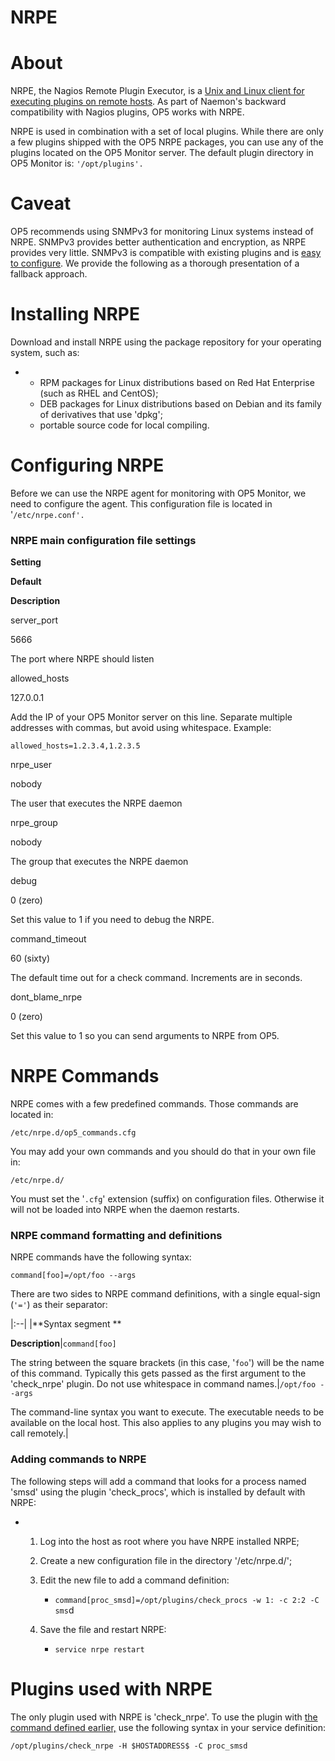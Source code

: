 # NRPE

# About

NRPE, the Nagios Remote Plugin Executor, is a [Unix and Linux client for executing plugins on remote hosts](https://exchange.nagios.org/directory/Addons/Monitoring-Agents/NRPE--2D-Nagios-Remote-Plugin-Executor/details). As part of Naemon's backward compatibility with Nagios plugins, OP5 works with NRPE.

NRPE is used in combination with a set of local plugins. While there are only a few plugins shipped with the OP5 NRPE packages, you can use any of the plugins located on the OP5 Monitor server. The default plugin directory in OP5 Monitor is: `'/opt/plugins'.`

# Caveat

OP5 recommends using SNMPv3 for monitoring Linux systems instead of NRPE. SNMPv3 provides better authentication and encryption, as NRPE provides very little. SNMPv3 is compatible with existing plugins and is [easy to configure](https://kb.op5.com/display/HOWTOs/Configure+a+Linux+server+for+SNMP+monitoring). We provide the following as a thorough presentation of a fallback approach.

# Installing NRPE

Download and install NRPE using the package repository for your operating system, such as:

-   -   RPM packages for Linux distributions based on Red Hat Enterprise (such as RHEL and CentOS);
    -   DEB packages for Linux distributions based on Debian and its family of derivatives that use 'dpkg';
    -   portable source code for local compiling.

# Configuring NRPE

Before we can use the NRPE agent for monitoring with OP5 Monitor, we need to configure the agent. This configuration file is located in '`/etc/nrpe.conf'.`

### NRPE main configuration file settings

**Setting**

**Default**

**Description**

server\_port

5666

The port where NRPE should listen

allowed\_hosts

127.0.0.1

Add the IP of your OP5 Monitor server on this line.
Separate multiple addresses with commas, but avoid using whitespace. Example:

    allowed_hosts=1.2.3.4,1.2.3.5 

nrpe\_user

nobody

The user that executes the NRPE daemon

nrpe\_group

nobody

The group that executes the NRPE daemon

debug

0 (zero)

Set this value to 1 if you need to debug the NRPE.

command\_timeout

60 (sixty)

The default time out for a check command. Increments are in seconds.

dont\_blame\_nrpe

0 (zero)

Set this value to 1 so you can send arguments to NRPE from OP5.

# NRPE Commands

NRPE comes with a few predefined commands. Those commands are located in:

`/etc/nrpe.d/op5_commands.cfg`

You may add your own commands and you should do that in your own file in:

`/etc/nrpe.d/`

You must set the '`.cfg`' extension (suffix) on configuration files. Otherwise it will not be loaded into NRPE when the daemon restarts.

### NRPE command formatting and definitions

NRPE commands have the following syntax:

`command[foo]=/opt/foo --args`

There are two sides to NRPE command definitions, with a single equal-sign (`'='`) as their separator:

|:--|
|**Syntax segment
**

**Description**|`command[foo]`

The string between the square brackets (in this case, '`foo`') will be the name of this command. Typically this gets passed as the first argument to the 'check\_nrpe' plugin.
 Do not use whitespace in command names.|`/opt/foo --args`

The command-line syntax you want to execute. The executable needs to be available on the local host. This also applies to any plugins you may wish to call remotely.|

### Adding commands to NRPE

The following steps will add a command that looks for a process named 'smsd' using the plugin 'check\_procs', which is installed by default with NRPE:

-   1.  Log into the host as root where you have NRPE installed NRPE;
    2.  Create a new configuration file in the directory '/etc/nrpe.d/';
    3.  Edit the new file to add a command definition: 
        -   `command[proc_smsd]=/opt/plugins/check_procs -w 1: -c 2:2 -C sms`d

    4.  Save the file and restart NRPE: 

        -   `service nrpe restart`

# Plugins used with NRPE

The only plugin used with NRPE is 'check\_nrpe'. To use the plugin with [the command defined earlier,](#NRPE-nrpe-cmds) use the following syntax in your service definition:

`/opt/plugins/check_nrpe -H $HOSTADDRESS$ -C proc_smsd`

